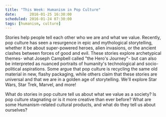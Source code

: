 ```yaml
---
title: "This Week: Humanism in Pop Culture"
date:      2016-01-25 16:30:00
scheduled: 2016-01-24 07:30:00
tags: [humanism, culture]
---
```

Stories help people tell each other who we are and what we value. Recently, pop culture has seen a resurgence in epic and mythological storytelling, whether it be about super-powered heroes, alien invasions, or the ancient clashes between forces of good and evil. These stories explore archetypical themes- what Joseph Campbell called "the Hero's Journey"- but can also be interpreted as nuanced portraits of humanity's technological and socio-political aspirations. Some argue that pop culture is recycling the same old material in new, flashy packaging, while others claim that these stories are universal and that we are in a golden age of storytelling. We'll explore Star Wars, Star Trek, Marvel, and more! 

What do stories in pop culture tell us about what we value as a society?
Is pop culture stagnating or is it more creative than ever before?
What are some Humanism-related cultural products, and what do they tell us about ourselves?
